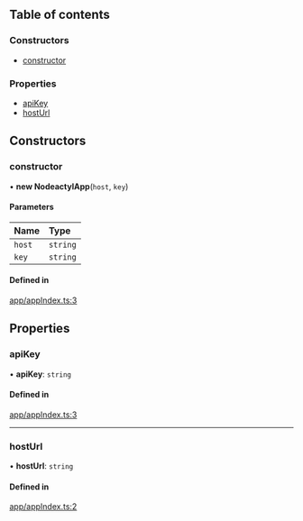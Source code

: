 ## Table of contents

### Constructors

- [constructor](../wiki/Class-NodeactylApp#constructor)

### Properties

- [apiKey](../wiki/Class-NodeactylApp#apikey)
- [hostUrl](../wiki/Class-NodeactylApp#hosturl)

## Constructors

### constructor

• **new NodeactylApp**(`host`, `key`)

#### Parameters

| Name | Type |
| :------ | :------ |
| `host` | `string` |
| `key` | `string` |

#### Defined in

[app/appIndex.ts:3](https://github.com/cainthebest/Nodeactyl/blob/26acb13/src/app/appIndex.ts#L3)

## Properties

### apiKey

• **apiKey**: `string`

#### Defined in

[app/appIndex.ts:3](https://github.com/cainthebest/Nodeactyl/blob/26acb13/src/app/appIndex.ts#L3)

___

### hostUrl

• **hostUrl**: `string`

#### Defined in

[app/appIndex.ts:2](https://github.com/cainthebest/Nodeactyl/blob/26acb13/src/app/appIndex.ts#L2)

